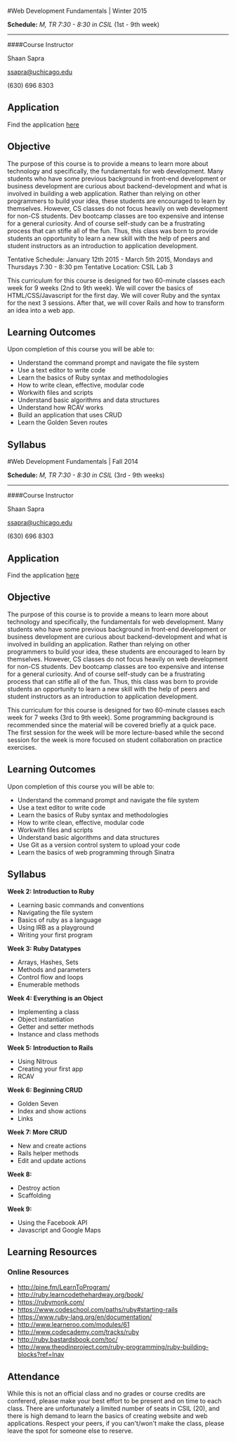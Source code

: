 #Web Development Fundamentals | Winter 2015

**Schedule:** *M, TR 7:30 - 8:30 in CSIL* (1st - 9th week)

-----------------------------------------------------------

####Course Instructor

Shaan Sapra

[ssapra@uchicago.edu](mailto:ssapra@uchicago.edu)

(630) 696 8303

## **Application**

Find the application [here](https://docs.google.com/forms/d/1cuLBIPhcqxmHgObiaMzArTyrKOUbQYn90Bbcnk8ZQik/viewform)

## **Objective**

The purpose of this course is to provide a means to learn more about technology and specifically, the fundamentals for web development. Many students who have some previous background in front-end development or business development are curious about backend-development and what is involved in building a web application. Rather than relying on other programmers to build your idea, these students are encouraged to learn by themselves. However, CS classes do not focus heavily on web development for non-CS students. Dev bootcamp classes are too expensive and intense for a general curiosity. And of course self-study can be a frustrating process that can stifle all of the fun. Thus, this class was born to provide students an opportunity to learn a new skill with the help of peers and student instructors as an introduction to application development.

Tentative Schedule: January 12th 2015 - March 5th 2015, Mondays and Thursdays 7:30 - 8:30 pm
Tentative Location: CSIL Lab 3

This curriculum for this course is designed for two 60-minute classes each week for 9 weeks (2nd to 9th week). We will cover the basics of HTML/CSS/Javascript for the first day. We will cover Ruby and the syntax for the next 3 sessions. After that, we will cover Rails and how to transform an idea into a web app.
## **Learning Outcomes**

Upon completion of this course you will be able to:

- Understand the command prompt and navigate the file system
- Use a text editor to write code
- Learn the basics of Ruby syntax and methodologies
- How to write clean, effective, modular code
- Workwith files and scripts
- Understand basic algorithms and data structures
- Understand how RCAV works
- Build an application that uses CRUD
- Learn the Golden Seven routes


## **Syllabus**

#Web Development Fundamentals | Fall 2014

**Schedule:** *M, TR 7:30 - 8:30 in CSIL* (3rd - 9th weeks)

-----------------------------------------------------------

####Course Instructor

Shaan Sapra

[ssapra@uchicago.edu](mailto:ssapra@uchicago.edu)

(630) 696 8303

## **Application**

Find the application [here](https://docs.google.com/forms/d/1cuLBIPhcqxmHgObiaMzArTyrKOUbQYn90Bbcnk8ZQik/viewform)

## **Objective**

The purpose of this course is to provide a means to learn more about technology and specifically, the fundamentals for web development. Many students who have some previous background in front-end development or business development are curious about backend-development and what is involved in building an application. Rather than relying on other programmers to build your idea, these students are encouraged to learn by themselves. However, CS classes do not focus heavily on web development for non-CS students. Dev bootcamp classes are too expensive and intense for a general curiosity. And of course self-study can be a frustrating process that can stifle all of the fun. Thus, this class was born to provide students an opportunity to learn a new skill with the help of peers and student instructors as an introduction to application development.

This curriculum for this course is designed for two 60-minute classes each week for 7 weeks (3rd to 9th week). Some programming background is recommended since the material will be covered briefly at a quick pace. The first session for the week will be more lecture-based while the second session for the week is more focused on student collaboration on practice exercises.

## **Learning Outcomes**

Upon completion of this course you will be able to:

- Understand the command prompt and navigate the file system
- Use a text editor to write code
- Learn the basics of Ruby syntax and methodologies
- How to write clean, effective, modular code
- Workwith files and scripts
- Understand basic algorithms and data structures
- Use Git as a version control system to upload your code
- Learn the basics of web programming through Sinatra

## **Syllabus**

**Week 2: Introduction to Ruby**
  - Learning basic commands and conventions
  - Navigating the file system
  - Basics of ruby as a language
  - Using IRB as a playground
  - Writing your first program

**Week 3: Ruby Datatypes**
  - Arrays, Hashes, Sets
  - Methods and parameters
  - Control flow and loops
  - Enumerable methods

**Week 4: Everything is an Object**
  - Implementing a class
  - Object instantiation
  - Getter and setter methods
  - Instance and class methods

**Week 5: Introduction to Rails**
  - Using Nitrous
  - Creating your first app
  - RCAV

**Week 6: Beginning CRUD**
  - Golden Seven
  - Index and show actions
  - Links

**Week 7: More CRUD**
  - New and create actions
  - Rails helper methods
  - Edit and update actions

**Week 8:**
  - Destroy action
  - Scaffolding

**Week 9:**
  - Using the Facebook API
  - Javascript and Google Maps

## **Learning Resources**

### **Online Resources**

- http://pine.fm/LearnToProgram/
- http://ruby.learncodethehardway.org/book/
- https://rubymonk.com/
- https://www.codeschool.com/paths/ruby#starting-rails
- https://www.ruby-lang.org/en/documentation/
- http://www.learneroo.com/modules/61
- http://www.codecademy.com/tracks/ruby
- http://ruby.bastardsbook.com/toc/
- http://www.theodinproject.com/ruby-programming/ruby-building-blocks?ref=lnav

## **Attendance**

While this is not an official class and no grades or course credits are confererd, please make your best effort to be present and on time to each class.  There are unfortunately a limited number of seats in CSIL (20), and there is high demand to learn the basics of creating website and web applications.  Respect your peers, if you can't/won't make the class, please leave the spot for someone else to reserve.
